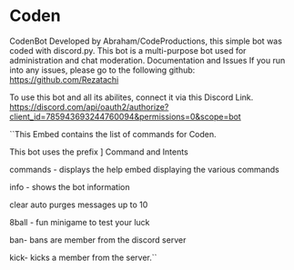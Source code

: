 # Coden
CodenBot
Developed by Abraham/CodeProductions, this simple bot was coded with discord.py. This bot is a multi-purpose bot used for administration and chat moderation.
Documentation and Issues
If you run into any issues, please go to the following github:
https://github.com/Rezatachi

To use this bot and all its abilites, connect it via this Discord Link.
https://discord.com/api/oauth2/authorize?client_id=785943693244760094&permissions=0&scope=bot

``This Embed contains the list of commands for Coden.

This bot uses the prefix ]
Command and Intents

commands - displays the help embed displaying the various commands

info - shows the bot information

clear auto purges messages up to 10

8ball - fun minigame to test your luck

ban- bans are member from the discord server

kick- kicks a member from the server.``



